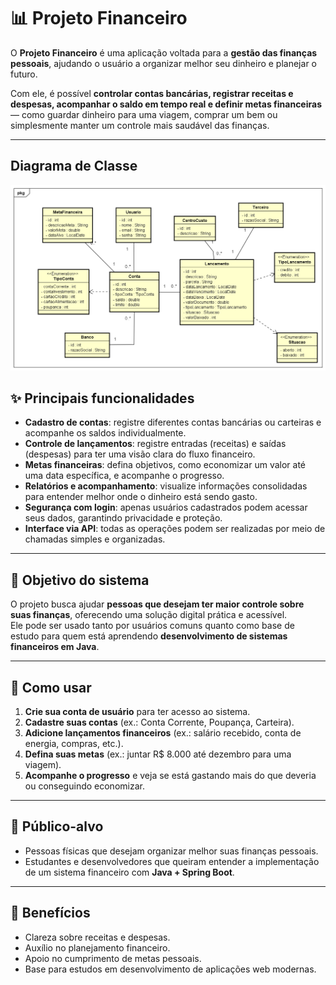 # 📊 Projeto Financeiro

O **Projeto Financeiro** é uma aplicação voltada para a **gestão das finanças pessoais**, ajudando o usuário a organizar melhor seu dinheiro e planejar o futuro.  

Com ele, é possível **controlar contas bancárias, registrar receitas e despesas, acompanhar o saldo em tempo real e definir metas financeiras** — como guardar dinheiro para uma viagem, comprar um bem ou simplesmente manter um controle mais saudável das finanças.

---

## Diagrama de Classe
![Diagrama de Classe](Imagens/Diagrama_de_Classe_Projeto_Financeiro.png)

## ✨ Principais funcionalidades
- **Cadastro de contas**: registre diferentes contas bancárias ou carteiras e acompanhe os saldos individualmente.
- **Controle de lançamentos**: registre entradas (receitas) e saídas (despesas) para ter uma visão clara do fluxo financeiro.
- **Metas financeiras**: defina objetivos, como economizar um valor até uma data específica, e acompanhe o progresso.
- **Relatórios e acompanhamento**: visualize informações consolidadas para entender melhor onde o dinheiro está sendo gasto.
- **Segurança com login**: apenas usuários cadastrados podem acessar seus dados, garantindo privacidade e proteção.
- **Interface via API**: todas as operações podem ser realizadas por meio de chamadas simples e organizadas.

---

## 🎯 Objetivo do sistema
O projeto busca ajudar **pessoas que desejam ter maior controle sobre suas finanças**, oferecendo uma solução digital prática e acessível.  
Ele pode ser usado tanto por usuários comuns quanto como base de estudo para quem está aprendendo **desenvolvimento de sistemas financeiros em Java**.

---

## 🚀 Como usar
1. **Crie sua conta de usuário** para ter acesso ao sistema.  
2. **Cadastre suas contas** (ex.: Conta Corrente, Poupança, Carteira).  
3. **Adicione lançamentos financeiros** (ex.: salário recebido, conta de energia, compras, etc.).  
4. **Defina suas metas** (ex.: juntar R$ 8.000 até dezembro para uma viagem).  
5. **Acompanhe o progresso** e veja se está gastando mais do que deveria ou conseguindo economizar.  

---

## 👤 Público-alvo
- Pessoas físicas que desejam organizar melhor suas finanças pessoais.  
- Estudantes e desenvolvedores que queiram entender a implementação de um sistema financeiro com **Java + Spring Boot**.  

---

## 📌 Benefícios
- Clareza sobre receitas e despesas.  
- Auxílio no planejamento financeiro.  
- Apoio no cumprimento de metas pessoais.  
- Base para estudos em desenvolvimento de aplicações web modernas.  

